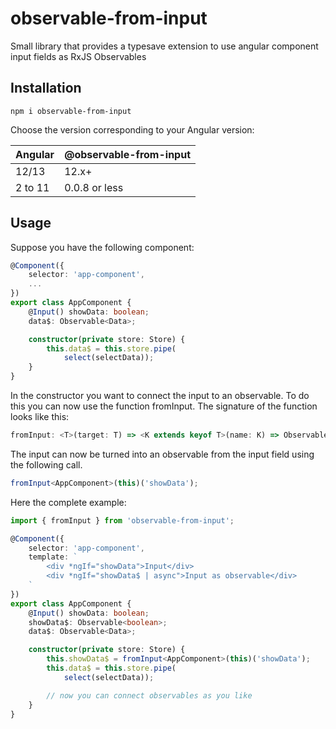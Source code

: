 # observable-from-input

Small library that provides a typesave extension to use angular component input fields as RxJS Observables

## Installation

```npm
npm i observable-from-input
```

Choose the version corresponding to your Angular version:

 Angular       | @observable-from-input |
 ------------- | ---------------------- |
 12/13         | 12.x+                  |
 2 to 11       | 0.0.8 or less          |

## Usage

Suppose you have the following component:

```typescript
@Component({
    selector: 'app-component',
    ...
})
export class AppComponent {
    @Input() showData: boolean;
    data$: Observable<Data>;

    constructor(private store: Store) {
        this.data$ = this.store.pipe(
            select(selectData));
    }
}
```

In the constructor you want to connect the input to an observable.
To do this you can now use the function fromInput.
The signature of the function looks like this:

```typescript
fromInput: <T>(target: T) => <K extends keyof T>(name: K) => Observable<T[K]>
```

The input can now be turned into an observable from the input field using the following call.

```typescript
fromInput<AppComponent>(this)('showData');
```

Here the complete example:

```typescript
import { fromInput } from 'observable-from-input';

@Component({
    selector: 'app-component',
    template: `
        <div *ngIf="showData">Input</div>
        <div *ngIf="showData$ | async">Input as observable</div>
    `
})
export class AppComponent {
    @Input() showData: boolean;
    showData$: Observable<boolean>;
    data$: Observable<Data>;

    constructor(private store: Store) {
        this.showData$ = fromInput<AppComponent>(this)('showData');
        this.data$ = this.store.pipe(
            select(selectData));

        // now you can connect observables as you like
    }
}
```
